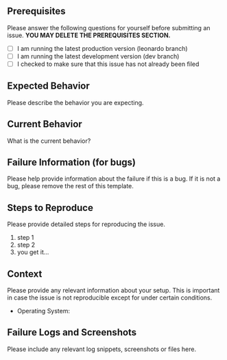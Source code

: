 ## Prerequisites

Please answer the following questions for yourself before submitting an issue. **YOU MAY DELETE THE PREREQUISITES SECTION.**

- [ ] I am running the latest production version (leonardo branch)
- [ ] I am running the latest development version (dev branch)
- [ ] I checked to make sure that this issue has not already been filed

## Expected Behavior

Please describe the behavior you are expecting.

## Current Behavior

What is the current behavior?

## Failure Information (for bugs)

Please help provide information about the failure if this is a bug. If it is not a bug, please remove the rest of this template.

## Steps to Reproduce

Please provide detailed steps for reproducing the issue.

1. step 1
2. step 2
3. you get it...

## Context

Please provide any relevant information about your setup. This is important in case the issue is not reproducible except for under certain conditions.

* Operating System:

## Failure Logs and Screenshots

Please include any relevant log snippets, screenshots or files here.
